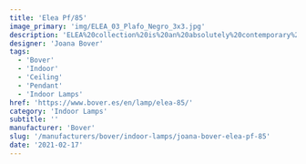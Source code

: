 ```yaml
---
title: 'Elea Pf/85'
image_primary: 'img/ELEA_03_Plafo_Negro_3x3.jpg'
description: 'ELEA%20collection%20is%20an%20absolutely%20contemporary%20and%20non-temporal%20product%A0because%20of%20its%20cylindrical%20and%20flat%20format.%20These%20products%20are%20made%20of%20polyurethane%20with%20a%20brilliant%20lacquered%A0finish.%20The%20dimming%20versions%20have%20been%20created%20to%20offer%20a%20greater%20sense%A0of%20comfort.%20Upper%20and%20bottom%20diffuser%20included.%20Elea%20collection%20is%20available%20in%20two%20sizes%20both%20for%20ceiling%20and%20pendant%A0version.%0A%0A'
designer: 'Joana Bover'
tags:
  - 'Bover'
  - 'Indoor'
  - 'Ceiling'
  - 'Pendant'
  - 'Indoor Lamps'
href: 'https://www.bover.es/en/lamp/elea-85/'
category: 'Indoor Lamps'
subtitle: ''
manufacturer: 'Bover'
slug: '/manufacturers/bover/indoor-lamps/joana-bover-elea-pf-85'
date: '2021-02-17'
---
```

